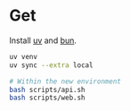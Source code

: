 # Get

Install [uv](https://docs.astral.sh/uv/getting-started/installation) and [bun](https://bun.com/docs/installation).

```bash
uv venv
uv sync --extra local

# Within the new environment
bash scripts/api.sh
bash scripts/web.sh
```